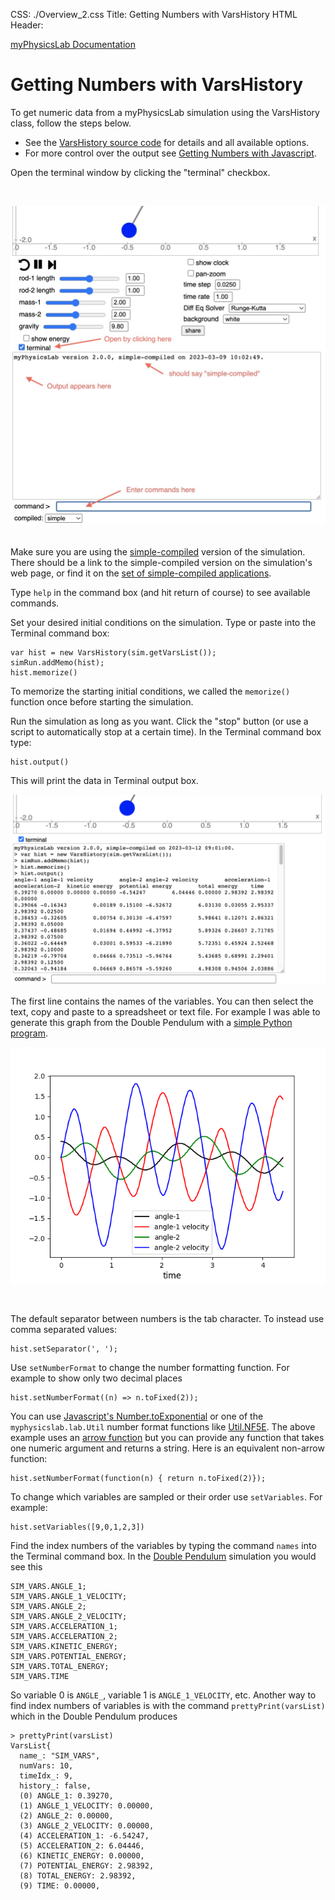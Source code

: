 CSS: ./Overview_2.css
Title: Getting Numbers with VarsHistory
HTML Header: <meta name="viewport" content="width=device-width, initial-scale=1">

[myPhysicsLab Documentation](index.html)

# Getting Numbers with VarsHistory

To get numeric data from a myPhysicsLab simulation using the VarsHistory class, follow the steps below.
- See the [VarsHistory source code](https://github.com/myphysicslab/myphysicslab/blob/master/src/lab/graph/VarsHistory.js)
for details and all available options.
- For more control over the output see
[Getting Numbers with Javascript](GetNumbers2.html). 

Open the terminal window by clicking the "terminal" checkbox.

&nbsp;

<img src='TerminalWindow.jpg'>
&nbsp;

Make sure you are using the [simple-compiled](Building.html#advancedvs.simplecompile)
version of the simulation. There should be a link to the simple-compiled version on the
simulation's web page, or find it on the
[set of simple-compiled applications](https://www.myphysicslab.com/develop/build/index-en.html).

Type `help` in the command box (and hit return of course) to see available commands.

Set your desired initial conditions on the simulation. Type or paste into the Terminal
command box:

    var hist = new VarsHistory(sim.getVarsList());
    simRun.addMemo(hist); 
    hist.memorize()

To memorize the starting initial conditions, we called the `memorize()` function once
before starting the simulation.

Run the simulation as long as you want. Click the "stop" button (or use a script to
automatically stop at a certain time). In the Terminal command box type:

    hist.output() 

This will print the data in Terminal output box. 

<img src='dbl-pendulum-data.png'>

The first line contains the names of the
variables. You can then select the text, copy and paste to a spreadsheet or text file.
For example I was able to generate this graph from the Double Pendulum with a
[simple Python program](dbl-pendulum-graph.html).

<img src='dbl-pendulum-graph.png'>

&nbsp;

The default separator between numbers is the tab character. To instead use comma separated values:

    hist.setSeparator(', ');

Use `setNumberFormat` to change the number formatting function. For example to show only two decimal places

    hist.setNumberFormat((n) => n.toFixed(2));

You can use
[Javascript's Number.toExponential](https://developer.mozilla.org/en-US/docs/Web/JavaScript/Reference/Global_Objects/Number/toExponential)
or one of the `myphysicslab.lab.Util` number format functions like
[Util.NF5E](https://github.com/myphysicslab/myphysicslab/blob/master/src/lab/util/Util.js#L387).
The above example uses an [arrow function](https://developer.mozilla.org/en-US/docs/Web/JavaScript/Reference/Functions/Arrow_functions)
but you can provide any function that takes one numeric argument and returns a string.  Here is an equivalent non-arrow function:

    hist.setNumberFormat(function(n) { return n.toFixed(2)});

To change which variables are sampled or their order use `setVariables`. For example:

    hist.setVariables([9,0,1,2,3])

Find the index numbers of the variables by typing the command `names` into the Terminal
command box. In the
[Double Pendulum](https://www.myphysicslab.com/develop/build/sims/pendulum/DoublePendulumApp-en.html)
simulation you would see this

    SIM_VARS.ANGLE_1;
    SIM_VARS.ANGLE_1_VELOCITY;
    SIM_VARS.ANGLE_2;
    SIM_VARS.ANGLE_2_VELOCITY;
    SIM_VARS.ACCELERATION_1;
    SIM_VARS.ACCELERATION_2;
    SIM_VARS.KINETIC_ENERGY;
    SIM_VARS.POTENTIAL_ENERGY;
    SIM_VARS.TOTAL_ENERGY;
    SIM_VARS.TIME

So variable 0 is `ANGLE_`, variable 1 is `ANGLE_1_VELOCITY`, etc. Another way to find
index numbers of variables is with the command `prettyPrint(varsList)` which in the
Double Pendulum produces

    > prettyPrint(varsList)
    VarsList{
      name_: "SIM_VARS",
      numVars: 10,
      timeIdx_: 9,
      history_: false,
      (0) ANGLE_1: 0.39270,
      (1) ANGLE_1_VELOCITY: 0.00000,
      (2) ANGLE_2: 0.00000,
      (3) ANGLE_2_VELOCITY: 0.00000,
      (4) ACCELERATION_1: -6.54247,
      (5) ACCELERATION_2: 6.04446,
      (6) KINETIC_ENERGY: 0.00000,
      (7) POTENTIAL_ENERGY: 2.98392,
      (8) TOTAL_ENERGY: 2.98392,
      (9) TIME: 0.00000,



&nbsp;

&nbsp;

